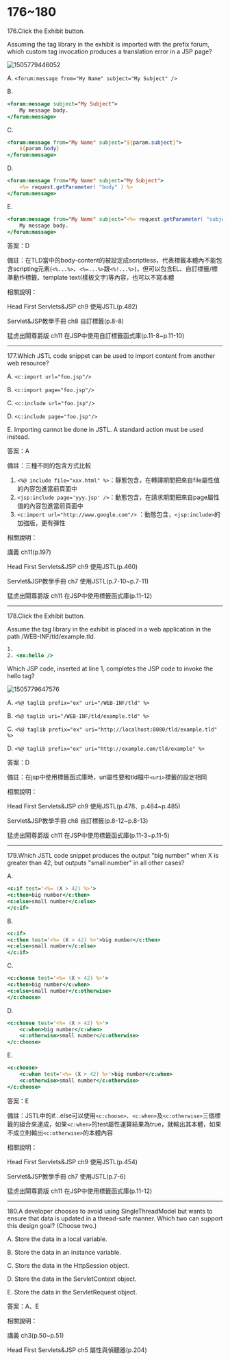 176~180
========================

176.Click the Exhibit button.  

Assuming the tag library in the exhibit is imported with the prefix forum, which custom tag invocation produces a translation error in a JSP page?

![1505779446052](https://github.com/Carrie-Lai/Test/blob/master/media/13296.jpeg)

A.   `<forum:message from="My Name" subject="My Subject" /> `

B.   

```jsp
<forum:message subject="My Subject"> 
	My message body.
</forum:message>
```

C.   

```jsp
<forum:message from="My Name" subject="${param.subject}"> 
	${param.body} 
</forum:message>
```

D.   

```jsp
<forum:message from="My Name" subject="My Subject"> 
	<%= request.getParameter( "body" ) %> 
</forum:message>
```

E.   

```jsp
<forum:message from="My Name" subject="<%= request.getParameter( "subject" ) %>"> 
	My message body. 
</forum:message>
```

<!--sec data-title="解析" data-id="section176_2" data-collapse=true ces-->
答案：D

備註：在TLD當中的body-content的被設定成scriptless，代表標籤本體內不能包含scripting元素(`<%...%>`、`<%=...%>`跟`<%!...%>`)，但可以包含EL、自訂標籤/標準動作標籤、template text(樣板文字)等內容，也可以不寫本體

相關說明：

Head First Servlets&JSP ch9 使用JSTL(p.482)

Servlet&JSP教學手冊 ch8 自訂標籤(p.8-8)

猛虎出閘尊爵版 ch11 在JSP中使用自訂標籤函式庫(p.11-8~p.11-10)
<!--endsec-->

---
177.Which JSTL code snippet can be used to import content from another web resource?

A.   `<c:import url="foo.jsp"/> `

B.   `<c:import page="foo.jsp"/> `

C.   `<c:include url="foo.jsp"/> `

D.   `<c:include page="foo.jsp"/>` 

E.   Importing cannot be done in JSTL. A standard action must be used instead.

<!--sec data-title="解析" data-id="section177_2" data-collapse=true ces-->
答案：A

備註：三種不同的包含方式比較

1. `<%@ include file="xxx.html" %>`：靜態包含，在轉譯期間把來自file屬性值的內容包進當前頁面中
2. `<jsp:include page='yyy.jsp' />`：動態包含，在請求期間把來自page屬性值的內容包進當前頁面中
3. `<c:import url="http://www.google.com"/>` ：動態包含，`<jsp:include>`的加強版，更有彈性

相關說明：

講義 ch11(p.197)

Head First Servlets&JSP ch9 使用JSTL(p.460)

Servlet&JSP教學手冊 ch7 使用JSTL(p.7-10~p.7-11)

猛虎出閘尊爵版 ch11 在JSP中使用標籤函式庫(p.11-12)
<!--endsec-->

---
178.Click the Exhibit button. 

Assume the tag library in the exhibit is placed in a web application in the path /WEB-INF/tld/example.tld. 

```jsp
1. 
2. <ex:hello /> 
```

Which JSP code, inserted at line 1, completes the JSP code to invoke the hello tag?

![1505779647576](https://github.com/Carrie-Lai/Test/blob/master/media/28340.jpeg)

A.   `<%@ taglib prefix="ex" uri="/WEB-INF/tld" %> `

B.   `<%@ taglib uri="/WEB-INF/tld/example.tld" %> `

C.   `<%@ taglib prefix="ex" uri="http://localhost:8080/tld/example.tld" %> `

D.   `<%@ taglib prefix="ex" uri="http://example.com/tld/example" %>`

<!--sec data-title="解析" data-id="section178_2" data-collapse=true ces-->
答案：D

備註：在jsp中使用標籤函式庫時，uri屬性要和tld檔中`<uri>`標籤的設定相同

相關說明：

Head First Servlets&JSP ch9 使用JSTL(p.478、p.484~p.485)

Servlet&JSP教學手冊 ch8 自訂標籤(p.8-12~p.8-13)

猛虎出閘尊爵版 ch11 在JSP中使用標籤函式庫(p.11-3~p.11-5)
<!--endsec-->

---
179.Which JSTL code snippet produces the output "big number" when X is greater than 42, but outputs "small number" in all other cases?

A.   

```jsp
<c:if test='<%= (X > 42) %>'> 
<c:then>big number</c:then> 
<c:else>small number</c:else> 
</c:if> 
```

B.   

```jsp
<c:if> 
<c:then test='<%= (X > 42) %>'>big number</c:then>
<c:else>small number</c:else> 
</c:if> 
```

C.   

```jsp
<c:choose test='<%= (X > 42) %>'> 
<c:then>big number</c:when> 
<c:else>small number</c:otherwise> 
</c:choose> 
```

D.   

```jsp
<c:choose test='<%= (X > 42) %>'> 
	<c:when>big number</c:when> 
	<c:otherwise>small number</c:otherwise> 
</c:choose> 
```

E.   

```jsp
<c:choose> 
	<c:when test='<%= (X > 42) %>'>big number</c:when> 
	<c:otherwise>small number</c:otherwise> 
</c:choose>
```

<!--sec data-title="解析" data-id="section179_2" data-collapse=true ces-->
答案：E

備註：JSTL中的if...else可以使用`<c:choose>`、`<c:when>`及`<c:otherwise>`三個標籤的組合來達成，如果`<c:when>`的test屬性運算結果為true，就輸出其本體，如果不成立則輸出`<c:otherwise>`的本體內容

相關說明：

Head First Servlets&JSP ch9 使用JSTL(p.454)

Servlet&JSP教學手冊 ch7 使用JSTL(p.7-6)

猛虎出閘尊爵版 ch11 在JSP中使用標籤函式庫(p.11-12)
<!--endsec-->

---
180.A developer chooses to avoid using SingleThreadModel but wants to ensure that data is updated in a thread-safe manner. Which two can support this design goal? (Choose two.)

A.   Store the data in a local variable. 

B.   Store the data in an instance variable. 

C.   Store the data in the HttpSession object. 

D.   Store the data in the ServletContext object. 

E.   Store the data in the ServletRequest object.

<!--sec data-title="解析" data-id="section180_2" data-collapse=true ces-->
答案：A、E

相關說明：

講義 ch3(p.50~p.51)

Head First Servlets&JSP ch5 屬性與偵聽器(p.204)
<!--endsec-->


